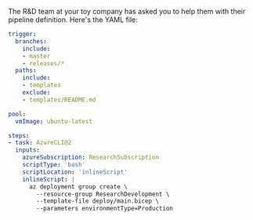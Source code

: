 The R&D team at your toy company has asked you to help them with their pipeline definition. Here's the YAML file:

```yaml
trigger:
  branches:
    include:
    - master
    - releases/*
  paths:
    include:
    - templates
    exclude:
    - templates/README.md

pool:
  vmImage: ubuntu-latest

steps:
- task: AzureCLI@2
  inputs:
    azureSubscription: ResearchSubscription
    scriptType: 'bash'
    scriptLocation: 'inlineScript'
    inlineScript: |
      az deployment group create \
        --resource-group ResearchDevelopment \
        --template-file deploy/main.bicep \
        --parameters environmentType=Production
```